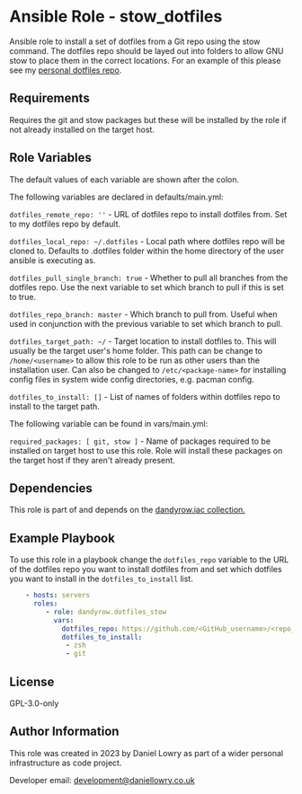 Ansible Role - stow_dotfiles
=========

Ansible role to install a set of dotfiles from a Git repo using the stow command. The dotfiles repo should be layed out into folders to allow GNU stow to place them in the correct locations. For an example of this please see my [personal dotfiles repo](https://github.com/dandyrow/dotfiles).

Requirements
------------

Requires the git and stow packages but these will be installed by the role if not already installed on the target host.

Role Variables
--------------

The default values of each variable are shown after the colon.

The following variables are declared in defaults/main.yml:

`dotfiles_remote_repo: ''` - URL of dotfiles repo to install dotfiles from. Set to my dotfiles repo by default.

`dotfiles_local_repo: ~/.dotfiles` - Local path where dotfiles repo will be cloned to. Defaults to .dotfiles folder within the home directory of the user ansible is executing as.

`dotfiles_pull_single_branch: true` - Whether to pull all branches from the dotfiles repo. Use the next variable to set which branch to pull if this is set to true.

`dotfiles_repo_branch: master` - Which branch to pull from. Useful when used in conjunction with the previous variable to set which branch to pull.

`dotfiles_target_path: ~/` - Target location to install dotfiles to. This will usually be the target user's home folder. This path can be change to `/home/<username>` to allow this role to be run as other users than the installation user. Can also be changed to `/etc/<package-name>` for installing config files in system wide config directories, e.g. pacman config.

`dotfiles_to_install: []` - List of names of folders within dotfiles repo to install to the target path.

The following variable can be found in vars/main.yml:

`required_packages: [ git, stow ]` - Name of packages required to be installed on target host to use this role. Role will install these packages on the target host if they aren't already present.

Dependencies
------------

This role is part of and depends on the [dandyrow.iac collection.](https://github.com/dandyrow/dandyrow.iac)

Example Playbook
----------------

To use this role in a playbook change the `dotfiles_repo` variable to the URL of the dotfiles repo you want to install dotfiles from and set which dotfiles you want to install in the `dotfiles_to_install` list.
```yaml
    - hosts: servers
      roles:
         - role: dandyrow.dotfiles_stow
           vars:
             dotfiles_repo: https://github.com/<GitHub_username>/<repo_name>.git
             dotfiles_to_install:
              - zsh
              - git
```
License
-------

GPL-3.0-only

Author Information
------------------

This role was created in 2023 by Daniel Lowry as part of a wider personal infrastructure as code project.

Developer email: [development@daniellowry.co.uk](mailto:development@daniellowry.co.uk)
